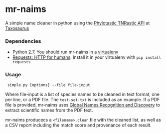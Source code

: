 mr-naims
========

A simple name cleaner in python using the [Phylotastic TNRastic API](http://www.evoio.org/wiki/Phylotastic/TNRS) at [Taxosaurus](http://taxosaurus.org)

### Dependencies

* Python 2.7.  You should run mr-naims in a [virtualenv](http://www.virtualenv.org/)
* [Requests: HTTP for humans](http://docs.python-requests.org/en/latest/).  Install it in your virtualenv with `pip install requests`

### Usage

     simple.py [options] --file file-input
     
Where file-input is a list of species names to be cleaned in text format, one per line, or a PDF file.  The `test-set.txt` is included as an example.  If a PDF file is provided, mr-naims uses [Global Names Recognition and Discovery](http://gnrd.globalnames.org) to extract scientific names from the PDF text.

mr-naims producecs a `<filename>.clean` file with the cleaned list, as well as a CSV report including the match score and provenance of each result.
